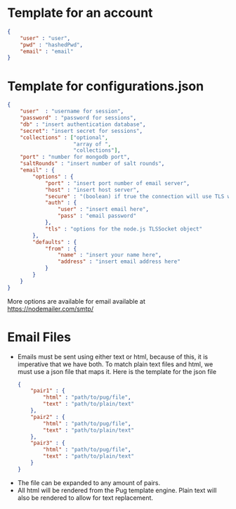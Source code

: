 # Template for an account
```json
{
	"user" : "user",
	"pwd" : "hashedPwd",
	"email" : "email"
}
```
# Template for configurations.json
```json
{
	"user"  : "username for session",
	"password" : "password for sessions",
	"db" : "insert authentication database",
	"secret": "insert secret for sessions",
	"collections" : ["optional",
					 "array of ",
					 "collections"],
	"port" : "number for mongodb port",
	"saltRounds" : "insert number of salt rounds",
	"email" : {
		"options" : {
			"port" : "insert port number of email server",
			"host" : "insert host server",
			"secure" : "(boolean) if true the connection will use TLS when connecting to server else TLS is used if server supports the STARTTLS extension.",
			"auth" : {
				"user" : "insert email here",
				"pass" : "email password"
			},
			"tls" : "options for the node.js TLSSocket object"
		},
		"defaults" : {
			"from" : {
				"name" : "insert your name here",
				"address" : "insert email address here"
			}
		}
	}
}
```
More options are available for email available at https://nodemailer.com/smtp/
# Email Files
- Emails must be sent using either text or html, because of this, it is imperative that we have both. To match plain text files and html, we must use a json file that maps it. Here is the template for the json file
	```json
	{
		"pair1" : {
			"html" : "path/to/pug/file",
			"text" : "path/to/plain/text"
		},
		"pair2" : {
			"html" : "path/to/pug/file",
			"text" : "path/to/plain/text"
		},
		"pair3" : {
			"html" : "path/to/pug/file",
			"text" : "path/to/plain/text"
		}
	}
	```
- The file can be expanded to any amount of pairs.
- All html will be rendered from the Pug template engine. Plain text will also be rendered to allow for text replacement.
